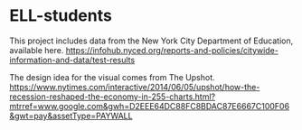 # ELL-students

This project includes data from the New York City Department of Education, available here. https://infohub.nyced.org/reports-and-policies/citywide-information-and-data/test-results

The design idea for the visual comes from The Upshot. https://www.nytimes.com/interactive/2014/06/05/upshot/how-the-recession-reshaped-the-economy-in-255-charts.html?mtrref=www.google.com&gwh=D2EEE64DC88FC8BDAC87E6667C100F06&gwt=pay&assetType=PAYWALL
